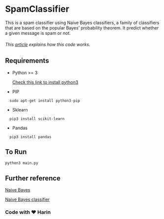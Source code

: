 # SpamClassifier
This is a spam classifier using Naive Bayes classifiers, a family of classifiers that are based on the popular Bayes’
probability theorem. It predict whether a given message is spam or not. 
###### This <a href="https://medium.com/@iamHarin/spam-classifier-in-12-lines-38744dcdcda8">article</a> explains how this code works.
## Requirements

* Python >= 3

  [Check this link to install python3](https://www.python.org/downloads/)
  
* PIP
```
  sudo apt-get install python3-pip 
```
* Sklearn
```
  pip3 install scikit-learn 
```

* Pandas

```
  pip3 install pandas 
```


## To Run
```
python3 main.py
```

## Further reference
[Naive Bayes](http://sebastianraschka.com/Articles/2014_naive_bayes_1.html)

[Naive Bayes classifier](https://en.wikipedia.org/wiki/Naive_Bayes_classifier)

### Code with :heart: Harin
